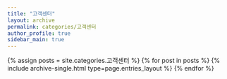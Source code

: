 ```yaml
---
title: "고객센터"
layout: archive
permalink: categories/고객센터
author_profile: true
sidebar_main: true
---
```



{% assign posts = site.categories.고객센터 %}
{% for post in posts %} {% include archive-single.html type=page.entries_layout %} {% endfor %}